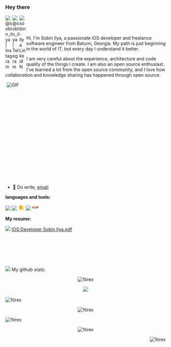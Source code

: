 
### Hey there 
<a href="https://www.instagram.com/sobin_ilya/">
  <img align="left" alt="@sobin_ilya | Instagram" width="22px" src="https://raw.githubusercontent.com/hussainweb/hussainweb/main/icons/instagram.png" />
</a>
<a href="https://t.me/sobin_ilya">
  <img align="left" alt="@sobin_ilya | Telegram" width="22px" src="https://user-images.githubusercontent.com/49933115/139837223-bf23d3a9-4638-4e17-994a-ac8678d5f517.png" />
</a>
<a href="https://www.linkedin.com/in/sobin-ilya/">
  <img align="left" alt="sobin-ilya LinkedIN" width="22px" src="https://raw.githubusercontent.com/peterthehan/peterthehan/master/assets/linkedin.svg" />
</a>

![]()

<br />

Hi, I'm Sobin Ilya, a passionate iOS developer and freelance software engineer from Batumi, Georgia. My path is just beginning in the world of IT, but every day I understand it better. 

I am very careful about the experience, architecture and code quality of the things I create. I am also an open source enthusiast. I've learned a lot from the open source community, and I love how collaboration and knowledge sharing has happened through open source.

  <img align="right" alt="GIF" src="https://github.com/abhisheknaiidu/abhisheknaiidu/blob/master/code.gif?raw=true" width="500" height="320" />
  
- 💼 Do write, [email](mailto:bananchekk@gmail.com)

**languages and tools:**  


<code><img height="20" src="https://cdn4.iconfinder.com/data/icons/social-media-2231/512/23-swift_social-512.png"></code>
<code><img height="20" src="https://miro.medium.com/max/300/0*dmd7Gxv_QzTnWr-X.png"></code>
<code><img height="20" src="https://raw.githubusercontent.com/github/explore/80688e429a7d4ef2fca1e82350fe8e3517d3494d/topics/firebase/firebase.png"></code>
<code><img height="20" src="https://seekicon.com/free-icon-download/realm_2.svg"></code>
<code><img height="20" src="https://raw.githubusercontent.com/github/explore/80688e429a7d4ef2fca1e82350fe8e3517d3494d/topics/git/git.png"></code>

**My resume:**  


<code><img height="20" src="https://cdn-icons-png.flaticon.com/512/2986/2986483.png"></code>
[IOS Developer Sobin Ilya.pdf](https://github.com/1tirex/1tirex/files/10329071/IOS.Developer.Sobin.Ilya.pdf)





![]()
![]()
![]()
![]()
![]()
![]()
![]()
![]()
![]()
![]()
![]()
![]()


![]()
![]()
![]()
![]()
![]()
![]()
![]()
![]()
![]()
![]()
![]()
![]()


![]()
![]()
![]()
![]()
![]()
![]()
![]()
![]()
![]()
![]()
![]()
![]()


<p align="left"> <code><img height="20" src="https://cdn-icons-png.flaticon.com/512/893/893220.png"></code> My github stats: 

<p align="center"> <img src="https://github-readme-streak-stats.herokuapp.com?user=1tirex&theme=github-dark-blue&hide_border=true&border_radius=10&date_format=j%20M%5B%20Y%5D" alt="1tirex" />
  <p align="center"> <img src="https://github-readme-stats.vercel.app/api?username=1tirex" />
  
<p align="left"> <img src="https://img.shields.io/badge/Codewars-B1361E?style=for-the-badge&logo=codewars&logoColor=grey" alt="1tirex" />
<p align="center"> <img src="https://www.codewars.com/users/1tirex/badges/large" alt="1tirex" /> 

<p align="left"> <img src="https://img.shields.io/badge/LeetCode-000000?style=for-the-badge&logo=LeetCode&logoColor=#d16c06" alt="1tirex" />
<p align="center"> <img src="https://leetcard.jacoblin.cool/t1rex" alt="1tirex" />
  
  
<p align="center"> 
<p align="right"> <img src="https://komarev.com/ghpvc/?username=1tirex" alt="1tirex" />


